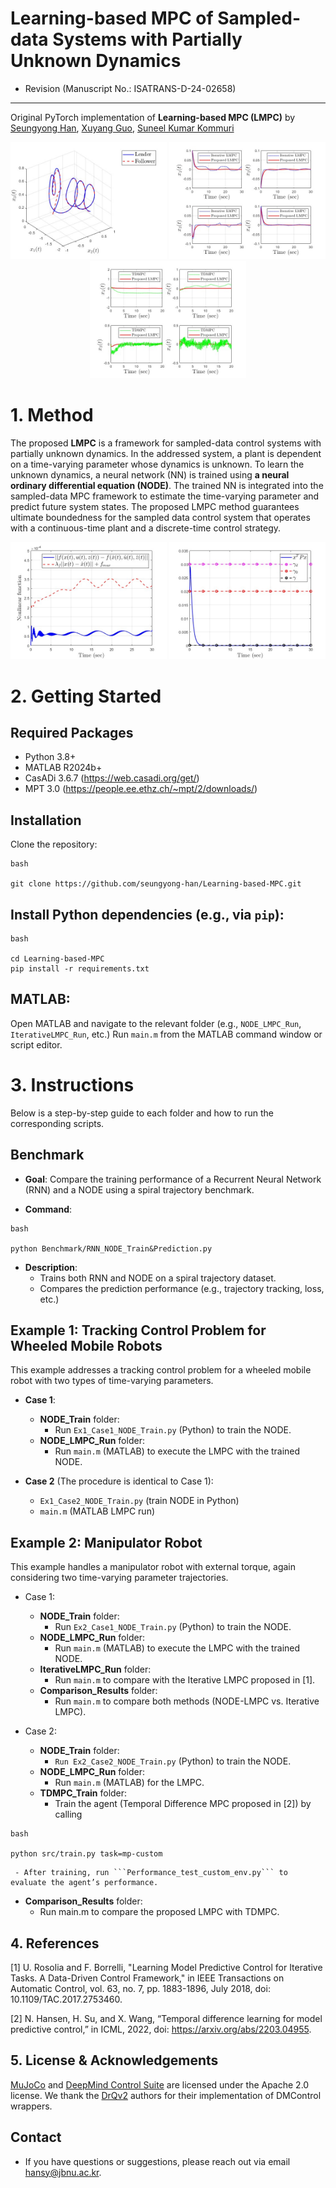 # Learning-based MPC of Sampled-data Systems with Partially Unknown Dynamics 
- Revision (Manuscript No.: ISATRANS-D-24-02658)


----

Original PyTorch implementation of **Learning-based MPC (LMPC)** by [Seungyong Han](https://sites.google.com/view/jbnu-dscl), [Xuyang Guo](https://ieeexplore.ieee.org/author/37089890974), [Suneel Kumar Kommuri](https://scholar.google.com/citations?user=JZT4bIYAAAAJ&hl=ko)


<p align="center">
  <img src="Figures/03_Ex1_Case1_Leader_Follower_Trajectory.jpg" width="250" />
  <img src="Figures/12_Ex2_Case1_NODE_MPC_ILMPC_State.jpg" width="250" />
  <img src="Figures/19_Ex2_Case2_NODE_MPC_TDMPC_State.jpg" width="250" />
</p>


# 1. Method

The proposed **LMPC** is a framework for sampled-data control systems with partially unknown dynamics. In the addressed system, a plant is dependent on a time-varying parameter whose dynamics is unknown. To learn the unknown dynamics, a neural network (NN) is trained using **a neural ordinary differential equation (NODE)**. The trained NN is integrated into the sampled-data MPC framework to estimate the time-varying parameter and predict future system states. The proposed LMPC method guarantees ultimate boundedness for the sampled data control system that operates with a continuous-time plant and a discrete-time control strategy.

<p align="center">
  <img src="Figures/16_Ex2_Case1_Dynamics_Errors.jpg" width="250" />
  <img src="Figures/17_Ex2_Case1_Ultimate_Boundedness.jpg" width="250" />
</p>

# 2. Getting Started
## Required Packages
- Python 3.8+
- MATLAB R2024b+
- CasADi 3.6.7 (https://web.casadi.org/get/)
- MPT 3.0 (https://people.ee.ethz.ch/~mpt/2/downloads/)

## Installation
Clone the repository:
```
bash

git clone https://github.com/seungyong-han/Learning-based-MPC.git
```

## Install Python dependencies (e.g., via ```pip```):
```
bash

cd Learning-based-MPC
pip install -r requirements.txt
```

## MATLAB:
Open MATLAB and navigate to the relevant folder (e.g., ```NODE_LMPC_Run```, ```IterativeLMPC_Run```, etc.)
Run ```main.m``` from the MATLAB command window or script editor.

# 3. Instructions
Below is a step-by-step guide to each folder and how to run the corresponding scripts.

## Benchmark
- **Goal**: Compare the training performance of a Recurrent Neural Network (RNN) and a NODE using a spiral trajectory benchmark.

- **Command**:
```
bash

python Benchmark/RNN_NODE_Train&Prediction.py
```
- **Description**:
   - Trains both RNN and NODE on a spiral trajectory dataset.
   - Compares the prediction performance (e.g., trajectory tracking, loss, etc.)

## Example 1: Tracking Control Problem for Wheeled Mobile Robots
This example addresses a tracking control problem for a wheeled mobile robot with two types of time-varying parameters.

- **Case 1**:
   - **NODE_Train** folder:
     - Run ```Ex1_Case1_NODE_Train.py``` (Python) to train the NODE.
   - **NODE_LMPC_Run** folder:
     - Run ```main.m``` (MATLAB) to execute the LMPC with the trained NODE.

- **Case 2** (The procedure is identical to Case 1):
   - ```Ex1_Case2_NODE_Train.py``` (train NODE in Python)
   - ```main.m``` (MATLAB LMPC run)

## Example 2: Manipulator Robot
This example handles a manipulator robot with external torque, again considering two time-varying parameter trajectories.

- Case 1:

   - **NODE_Train** folder:
     - Run ```Ex2_Case1_NODE_Train.py``` (Python) to train the NODE.
   - **NODE_LMPC_Run** folder:
     - Run ```main.m``` (MATLAB) to execute the LMPC with the trained NODE.
   - **IterativeLMPC_Run** folder:
     - Run ```main.m``` to compare with the Iterative LMPC proposed in [1].
   - **Comparison_Results** folder:
     - Run ```main.m``` to compare both methods (NODE-LMPC vs. Iterative LMPC).

- Case 2:

   - **NODE_Train** folder:
     - ```Run Ex2_Case2_NODE_Train.py``` (Python) to train the NODE.
   - **NODE_LMPC_Run** folder:
     - Run ```main.m``` (MATLAB) for the LMPC.
   - **TDMPC_Train** folder:
     - Train the agent (Temporal Difference MPC proposed in [2]) by calling
```
bash

python src/train.py task=mp-custom
```
     - After training, run ```Performance_test_custom_env.py``` to evaluate the agent’s performance.

   - **Comparison_Results** folder:
     - Run main.m to compare the proposed LMPC with TDMPC.

## 4. References
[1] U. Rosolia and F. Borrelli, "Learning Model Predictive Control for Iterative Tasks. A Data-Driven Control Framework," in IEEE Transactions on Automatic Control, vol. 63, no. 7, pp. 1883-1896, July 2018, doi: 10.1109/TAC.2017.2753460.

[2] N. Hansen, H. Su, and X. Wang, “Temporal difference learning for model predictive control,” in ICML, 2022, doi: https://arxiv.org/abs/2203.04955.

## 5. License & Acknowledgements

[MuJoCo](https://github.com/deepmind/mujoco) and [DeepMind Control Suite](https://github.com/deepmind/dm_control) are licensed under the Apache 2.0 license. We thank the [DrQv2](https://github.com/facebookresearch/drqv2) authors for their implementation of DMControl wrappers.

## Contact
 - If you have questions or suggestions, please reach out via email [hansy@jbnu.ac.kr](hansy@jbnu.ac.kr).


